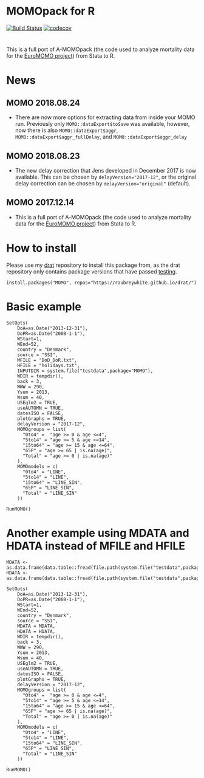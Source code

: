 # MOMOpack for R
[![Build Status](https://travis-ci.org/raubreywhite/MOMOpack-for-R.svg?branch=master)](https://travis-ci.org/raubreywhite/MOMOpack-for-R)
[![codecov](https://codecov.io/gh/raubreywhite/MOMOpack-for-R/branch/master/graph/badge.svg)](https://codecov.io/gh/raubreywhite/MOMOpack-for-R)

#
This is a full port of A-MOMOpack (the code used to analyze mortality data for the [EuroMOMO project](www.euroMOMO.eu)) from Stata to R.

# News

## MOMO 2018.08.24

* There are now more options for extracting data from inside your MOMO run. Previously only `MOMO::dataExport$toSave` was available, however, now there is also `MOMO::dataExport$aggr`, `MOMO::dataExport$aggr_fullDelay`, and `MOMO::dataExport$aggr_delay`

## MOMO 2018.08.23

* The new delay correction that Jens developed in December 2017 is now available. This can be chosen by `delayVersion="2017-12"`, or the original delay correction can be chosen by `delayVersion="original"` (default).
    
## MOMO 2017.12.14

* This is a full port of A-MOMOpack (the code used to analyze mortality data for the [EuroMOMO project](www.euroMOMO.eu)) from Stata to R.

# How to install

Please use my [drat](https://github.com/eddelbuettel/drat) repository to install this package from, as the drat repository only contains package versions that have passed [testing](http://travis-ci.org/raubreywhite/MOMOpack-for-R).

```
install.packages("MOMO", repos="https://raubreywhite.github.io/drat/")
```

# Basic example

```
SetOpts(
    DoA=as.Date("2013-12-31"),
    DoPR=as.Date("2008-1-1"),
    WStart=1,
    WEnd=52,
    country = "Denmark",
    source = "SSI",
    MFILE = "DoD_DoR.txt",
    HFILE = "holidays.txt",
    INPUTDIR = system.file("testdata",package="MOMO"),
    WDIR = tempdir(),
    back = 3,
    WWW = 290,
    Ysum = 2013,
    Wsum = 40,
    USEglm2 = TRUE,
    useAUTOMN = TRUE,
    datesISO = FALSE,
    plotGraphs = TRUE,
    delayVersion = "2017-12",
    MOMOgroups = list(
      "0to4" =  "age >= 0 & age <=4",
      "5to14" = "age >= 5 & age <=14",
      "15to64" = "age >= 15 & age <=64",
      "65P" = "age >= 65 | is.na(age)",
      "Total" = "age >= 0 | is.na(age)"
    ),
    MOMOmodels = c(
      "0to4" = "LINE",
      "5to14" = "LINE",
      "15to64" = "LINE_SIN",
      "65P" = "LINE_SIN",
      "Total" = "LINE_SIN"
    ))

RunMOMO()
```

# Another example using MDATA and HDATA instead of MFILE and HFILE

```
MDATA <- as.data.frame(data.table::fread(file.path(system.file("testdata",package="MOMO"),"DoD_DoR.txt")))
HDATA <- as.data.frame(data.table::fread(file.path(system.file("testdata",package="MOMO"),"holidays.txt")))

SetOpts(
    DoA=as.Date("2013-12-31"),
    DoPR=as.Date("2008-1-1"),
    WStart=1,
    WEnd=52,
    country = "Denmark",
    source = "SSI",
    MDATA = MDATA,
    HDATA = HDATA,
    WDIR = tempdir(),
    back = 3,
    WWW = 290,
    Ysum = 2013,
    Wsum = 40,
    USEglm2 = TRUE,
    useAUTOMN = TRUE,
    datesISO = FALSE,
    plotGraphs = TRUE,
    delayVersion = "2017-12",
    MOMOgroups = list(
      "0to4" =  "age >= 0 & age <=4",
      "5to14" = "age >= 5 & age <=14",
      "15to64" = "age >= 15 & age <=64",
      "65P" = "age >= 65 | is.na(age)",
      "Total" = "age >= 0 | is.na(age)"
    ),
    MOMOmodels = c(
      "0to4" = "LINE",
      "5to14" = "LINE",
      "15to64" = "LINE_SIN",
      "65P" = "LINE_SIN",
      "Total" = "LINE_SIN"
    ))

RunMOMO()
```
